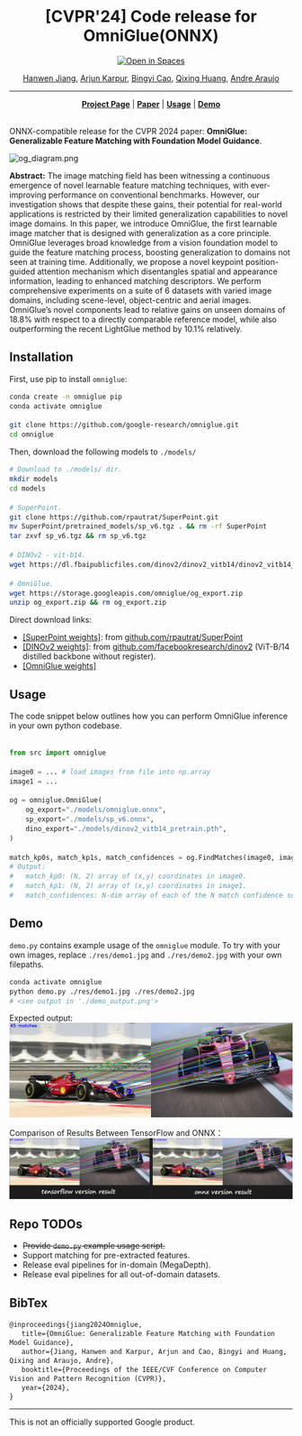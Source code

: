 <div align="center">

# \[CVPR'24\] Code release for OmniGlue(ONNX)

[![Open in Spaces](https://huggingface.co/datasets/huggingface/badges/resolve/main/open-in-hf-spaces-sm.svg)](https://huggingface.co/spaces/Realcat/image-matching-webui)

<p align="center">
    <a href="https://hwjiang1510.github.io/">Hanwen Jiang</a>,
    <a href="https://scholar.google.com/citations?user=jgSItF4AAAAJ">Arjun Karpur</a>,
    <a href="https://scholar.google.com/citations?user=7EeSOcgAAAAJ">Bingyi Cao</a>,
    <a href="https://www.cs.utexas.edu/~huangqx/">Qixing Huang</a>,
    <a href="https://andrefaraujo.github.io/">Andre Araujo</a>
</p>

</div>

--------------------------------------------------------------------------------

<div align="center">
    <a href="https://hwjiang1510.github.io/OmniGlue/"><strong>Project Page</strong></a> |
    <a href="https://arxiv.org/abs/2405.12979"><strong>Paper</strong></a> |
    <a href="#installation"><strong>Usage</strong></a> |
    <a href="https://huggingface.co/spaces/qubvel-hf/omniglue"><strong>Demo</strong></a>
</div>

<br>

ONNX-compatible release for the CVPR 2024 paper: **OmniGlue: Generalizable Feature
Matching with Foundation Model Guidance**.

![og_diagram.png](res/og_diagram.png "og_diagram.png")

**Abstract:** The image matching field has been witnessing a continuous
emergence of novel learnable feature matching techniques, with ever-improving
performance on conventional benchmarks. However, our investigation shows that
despite these gains, their potential for real-world applications is restricted
by their limited generalization capabilities to novel image domains. In this
paper, we introduce OmniGlue, the first learnable image matcher that is designed
with generalization as a core principle. OmniGlue leverages broad knowledge from
a vision foundation model to guide the feature matching process, boosting
generalization to domains not seen at training time. Additionally, we propose a
novel keypoint position-guided attention mechanism which disentangles spatial
and appearance information, leading to enhanced matching descriptors. We perform
comprehensive experiments on a suite of 6 datasets with varied image domains,
including scene-level, object-centric and aerial images. OmniGlue’s novel
components lead to relative gains on unseen domains of 18.8% with respect to a
directly comparable reference model, while also outperforming the recent
LightGlue method by 10.1% relatively.


## Installation

First, use pip to install `omniglue`:

```sh
conda create -n omniglue pip
conda activate omniglue

git clone https://github.com/google-research/omniglue.git
cd omniglue
```

Then, download the following models to `./models/`

```sh
# Download to ./models/ dir.
mkdir models
cd models

# SuperPoint.
git clone https://github.com/rpautrat/SuperPoint.git
mv SuperPoint/pretrained_models/sp_v6.tgz . && rm -rf SuperPoint
tar zxvf sp_v6.tgz && rm sp_v6.tgz

# DINOv2 - vit-b14.
wget https://dl.fbaipublicfiles.com/dinov2/dinov2_vitb14/dinov2_vitb14_pretrain.pth

# OmniGlue.
wget https://storage.googleapis.com/omniglue/og_export.zip
unzip og_export.zip && rm og_export.zip
```

Direct download links:

-   [[SuperPoint weights]](https://github.com/rpautrat/SuperPoint/tree/master/pretrained_models): from [github.com/rpautrat/SuperPoint](https://github.com/rpautrat/SuperPoint)
-   [[DINOv2 weights]](https://dl.fbaipublicfiles.com/dinov2/dinov2_vitb14/dinov2_vitb14_pretrain.pth): from [github.com/facebookresearch/dinov2](https://github.com/facebookresearch/dinov2) (ViT-B/14 distilled backbone without register).
-   [[OmniGlue weights]](https://storage.googleapis.com/omniglue/og_export.zip)

## Usage
The code snippet below outlines how you can perform OmniGlue inference in your
own python codebase.

```py

from src import omniglue

image0 = ... # load images from file into np.array
image1 = ...

og = omniglue.OmniGlue(
    og_export="./models/omniglue.onnx",
    sp_export="./models/sp_v6.onnx",
    dino_export="./models/dinov2_vitb14_pretrain.pth",
)

match_kp0s, match_kp1s, match_confidences = og.FindMatches(image0, image1)
# Output:
#   match_kp0: (N, 2) array of (x,y) coordinates in image0.
#   match_kp1: (N, 2) array of (x,y) coordinates in image1.
#   match_confidences: N-dim array of each of the N match confidence scores.
```

## Demo

`demo.py` contains example usage of the `omniglue` module. To try with your own
images, replace `./res/demo1.jpg` and `./res/demo2.jpg` with your own
filepaths.

```sh
conda activate omniglue
python demo.py ./res/demo1.jpg ./res/demo2.jpg
# <see output in './demo_output.png'>
```

Expected output:
![demo_output.png](res/demo_output.png "demo_output.png")

Comparison of Results Between TensorFlow and ONNX：
![result_tf_and_onnx.png](res/result_tf_and_onnx.png "result_tf_and_onnx.png")


## Repo TODOs

- ~~Provide `demo.py` example usage script.~~
- Support matching for pre-extracted features.
- Release eval pipelines for in-domain (MegaDepth).
- Release eval pipelines for all out-of-domain datasets.

## BibTex
```
@inproceedings{jiang2024Omniglue,
   title={OmniGlue: Generalizable Feature Matching with Foundation Model Guidance},
   author={Jiang, Hanwen and Karpur, Arjun and Cao, Bingyi and Huang, Qixing and Araujo, Andre},
   booktitle={Proceedings of the IEEE/CVF Conference on Computer Vision and Pattern Recognition (CVPR)},
   year={2024},
}
```

--------------------------------------------------------------------------------

This is not an officially supported Google product.
